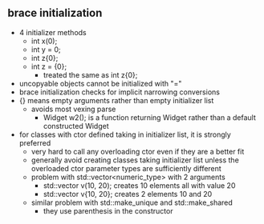 ## brace initialization
- 4 initializer methods
	- int x(0);
	- int y = 0;
	- int z{0};
	- int z = {0};
		- treated the same as int z{0};
- uncopyable objects cannot be initialized with "="
- brace initialization checks for implicit narrowing conversions
- {} means empty arguments rather than empty initializer list
	- avoids most vexing parse
		- Widget w2(); is a function returning Widget rather than a default constructed Widget
- for classes with ctor defined taking in initializer list, it is strongly preferred
	- very hard to call any overloading ctor even if they are a better fit
	- generally avoid creating classes taking initializer list unless the overloaded ctor parameter types are sufficiently different
	- problem with std::vector<numeric_type> with 2 arguments
		- std::vector<int> v(10, 20); creates 10 elements all with value 20
		- std::vector<int> v{10, 20}; creates 2 elements 10 and 20
	- similar problem with std::make_unique and std::make_shared
		- they use parenthesis in the constructor